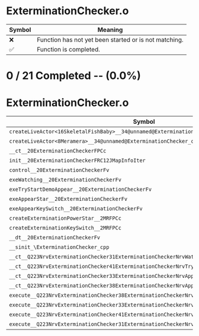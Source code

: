 # ExterminationChecker.o
| Symbol | Meaning 
| ------------- | ------------- 
| :x: | Function has not yet been started or is not matching. 
| :white_check_mark: | Function is completed. 


# 0 / 21 Completed -- (0.0%)
# ExterminationChecker.o
| Symbol | Decompiled? |
| ------------- | ------------- |
| `createLiveActor<16SkeletalFishBaby>__34@unnamed@ExterminationChecker_cpp@FPCc_P9LiveActor` | :x: |
| `createLiveActor<8Meramera>__34@unnamed@ExterminationChecker_cpp@FPCc_P9LiveActor` | :x: |
| `__ct__20ExterminationCheckerFPCc` | :x: |
| `init__20ExterminationCheckerFRC12JMapInfoIter` | :x: |
| `control__20ExterminationCheckerFv` | :x: |
| `exeWatching__20ExterminationCheckerFv` | :x: |
| `exeTryStartDemoAppear__20ExterminationCheckerFv` | :x: |
| `exeAppearStar__20ExterminationCheckerFv` | :x: |
| `exeAppearKeySwitch__20ExterminationCheckerFv` | :x: |
| `createExterminationPowerStar__2MRFPCc` | :x: |
| `createExterminationKeySwitch__2MRFPCc` | :x: |
| `__dt__20ExterminationCheckerFv` | :x: |
| `__sinit_\ExterminationChecker_cpp` | :x: |
| `__ct__Q223NrvExterminationChecker31ExterminationCheckerNrvWatchingFv` | :x: |
| `__ct__Q223NrvExterminationChecker41ExterminationCheckerNrvTryStartDemoAppearFv` | :x: |
| `__ct__Q223NrvExterminationChecker33ExterminationCheckerNrvAppearStarFv` | :x: |
| `__ct__Q223NrvExterminationChecker38ExterminationCheckerNrvAppearKeySwitchFv` | :x: |
| `execute__Q223NrvExterminationChecker38ExterminationCheckerNrvAppearKeySwitchCFP5Spine` | :x: |
| `execute__Q223NrvExterminationChecker33ExterminationCheckerNrvAppearStarCFP5Spine` | :x: |
| `execute__Q223NrvExterminationChecker41ExterminationCheckerNrvTryStartDemoAppearCFP5Spine` | :x: |
| `execute__Q223NrvExterminationChecker31ExterminationCheckerNrvWatchingCFP5Spine` | :x: |
